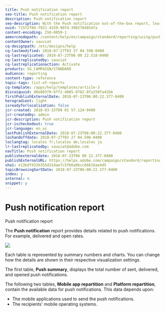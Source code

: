 ```yaml
---
title: Push notification report
seo-title: Push notification report
description: Push notification report
seo-description: With the Push notification out-of-the-box report, learn about the success of your push notifications.
uuid: 715f2f04-f921-4159-9074-3902784854fa
content-encoding: ISO-8859-1
aemsrcnodepath: /content/help/en/campaign/standard/reporting/using/push-notification-report
contentOwner: sauviat
cq-designpath: /etc/designs/help
cq-lastmodified: 2018-07-27T03 27 04.598-0400
cq-lastreplicated: 2018-07-23T06 00 22.518-0400
cq-lastreplicatedby: sauviat
cq-lastreplicationaction: Activate
products: SG_CAMPAIGN/STANDARD
audience: reporting
content-type: reference
topic-tags: list-of-reports
cq-template: /apps/help/templates/article-3
discoiquuid: d8e883f0-8ff2-4805-8782-8fa258fa42bb
firstPublishExternalDate: 2018-07-23T06:00:22.377-0400
herogradient: light
isreadyforlocalization: false
jcr-created: 2018-03-15T09 01 57.124-0400
jcr-createdby: admin
jcr-description: Push notification report
jcr-ischeckedout: true
jcr-language: en_us
lastPublishExternalDate: 2018-07-23T06:00:22.377-0400
lochandoffdate: 2018-07-27T03 27 04.596-0400
loclangtag: locales fr;locales de;locales ja
lr-lastreplicatedby: sauviat@adobe.com
navTitle: Push notification report
publishexternaldate: 2018-07-23T06 00 22.377-0400
publishExternalURL: https://helpx.adobe.com/campaign/standard/reporting/using/push-notification-report.html
sha1: e13bdf433b355d314ae7c5fb6a9bcc6b616ae4d5
topicBrowsingSortDate: 2018-07-23T06:00:22.377-0400
index: y
internal: n
snippet: y
---
```


# Push notification report

Push notification report

The **Push notification** report provides details related to push notifications. For example, delivered and open rates.

![](assets/dynamic_report_push.png)

Each table is represented by summary numbers and charts. You can change how the details are shown in their respective visualization settings.

The first table, **Push summary**, displays the total number of sent, delivered, and opened push notifications.

The following two tables, **Mobile app repartition** and **Platform repartition**, contain the available data for push notifications. This data depends upon:

* The mobile applications used to send the push notifications.
* The recipients' mobile operating systems.

